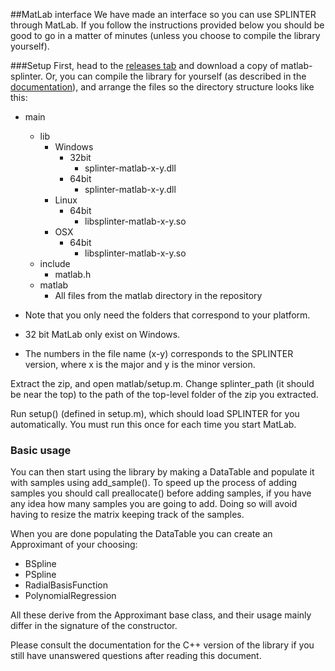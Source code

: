 ##MatLab interface
We have made an interface so you can use SPLINTER through MatLab. If you follow the instructions provided below you should be good to go in a matter of minutes (unless you choose to compile the library yourself).

###Setup
First, head to the [releases tab](https://github.com/bgrimstad/splinter/releases) and download a copy of matlab-splinter. Or, you can compile the library for yourself (as described in the [documentation](https://github.com/bgrimstad/splinter/edit/matlabInterface/docs/install.md)), and arrange the files so the directory structure looks like this:
- main
  - lib
    - Windows
      - 32bit
        - splinter-matlab-x-y.dll
      - 64bit
        - splinter-matlab-x-y.dll
    - Linux
      - 64bit
        - libsplinter-matlab-x-y.so
    - OSX
      - 64bit
        - libsplinter-matlab-x-y.so
  - include
      - matlab.h
  - matlab
    - All files from the matlab directory in the repository
    
- Note that you only need the folders that correspond to your platform.
- 32 bit MatLab only exist on Windows.
- The numbers in the file name (x-y) corresponds to the SPLINTER version, where x is the major and y is the minor version.

Extract the zip, and open matlab/setup.m. Change splinter_path (it should be near the top) to the path of the top-level folder of the zip you extracted.

Run setup() (defined in setup.m), which should load SPLINTER for you automatically. You must run this once for each time you start MatLab.

### Basic usage
You can then start using the library by making a DataTable and populate it with samples using add_sample(). To speed up the process of adding samples you should call preallocate() before adding samples, if you have any idea how many samples you are going to add. Doing so will avoid having to resize the matrix keeping track of the samples.

When you are done populating the DataTable you can create an Approximant of your choosing:
- BSpline
- PSpline
- RadialBasisFunction
- PolynomialRegression

All these derive from the Approximant base class, and their usage mainly differ in the signature of the constructor.

Please consult the documentation for the C++ version of the library if you still have unanswered questions after reading this document.
